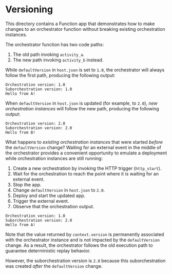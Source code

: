 # Versioning

This directory contains a Function app that demonstrates how to make changes to an orchestrator function without breaking existing orchestration instances.

The orchestrator function has two code paths:

1. The old path invoking `activity_a`.
2. The new path invoking `activity_b` instead.

While `defaultVersion` in `host.json` is set to `1.0`, the orchestrator will always follow the first path, producing the following output:

```
Orchestration version: 1.0
Suborchestration version: 1.0
Hello from A!
```

When `defaultVersion` in `host.json` is updated (for example, to `2.0`), *new orchestration instances* will follow the new path, producing the following output:

```
Orchestration version: 2.0
Suborchestration version: 2.0
Hello from B!
```

What happens to *existing orchestration instances* that were started *before* the `defaultVersion` change? Waiting for an external event in the middle of the orchestrator provides a convenient opportunity to emulate a deployment while orchestration instances are still running:

1. Create a new orchestration by invoking the HTTP trigger (`http_start`).
2. Wait for the orchestration to reach the point where it is waiting for an external event.
3. Stop the app.
4. Change `defaultVersion` in `host.json` to `2.0`.
5. Deploy and start the updated app.
6. Trigger the external event.
7. Observe that the orchestration output.

```
Orchestration version: 1.0
Suborchestration version: 2.0
Hello from A!
```

Note that the value returned by `context.version` is permanently associated with the orchestrator instance and is not impacted by the `defaultVersion` change. As a result, the orchestrator follows the old execution path to guarantee deterministic replay behavior.

However, the suborchestration version is `2.0` because this suborchestration was created *after* the `defaultVersion` change.
